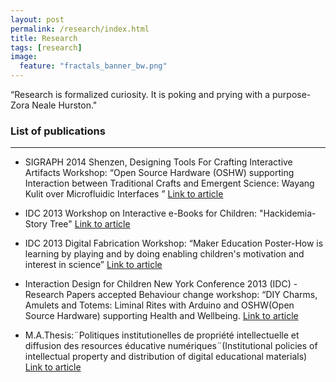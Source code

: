 ```yaml
---
layout: post
permalink: /research/index.html
title: Research
tags: [research]
image:
  feature: "fractals_banner_bw.png"
---
```


“Research is formalized curiosity. It is poking and prying with a purpose-
Zora Neale Hurston."

### List of publications
***
* SIGRAPH 2014 Shenzen, Designing Tools For Crafting Interactive Artifacts Workshop: “Open Source Hardware (OSHW) supporting Interaction between Traditional Crafts and Emergent Science: Wayang Kulit over Microfluidic Interfaces ”
[Link to article](http://dl.acm.org/citation.cfm?id=2668955)

* IDC 2013 Workshop on Interactive e-Books for Children: "Hackidemia-Story Tree"
[Link to article](bit.ly/idc_storytree)

* IDC 2013 Digital Fabrication Workshop: “Maker Education Poster-How is learning by playing and by doing enabling children's motivation and interest in science”
[Link to article](bit.ly/idc_makeredu)

* Interaction Design for Children New York Conference 2013 (IDC) - Research Papers accepted
Behaviour change workshop: “DIY Charms, Amulets and Totems: Liminal Rites with Arduino and OSHW(Open Source Hardware) supporting Health and Wellbeing.
[Link to article](bit.ly/idc_behaviour)

* M.A.Thesis:¨Politiques institutionelles de propriété intellectuelle et diffusion des resources éducative numériques¨(Institutional policies of intellectual property and distribution of digital educational materials)
[Link to article](bit.ly/thesis-stefania)
